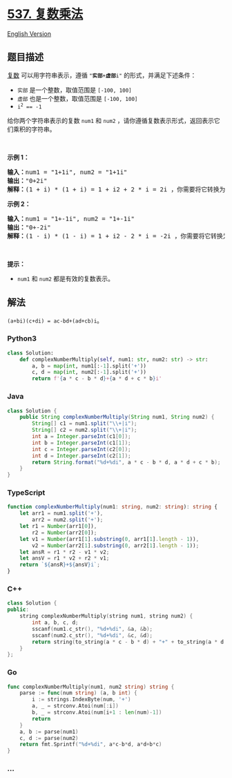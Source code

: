 # [537. 复数乘法](https://leetcode-cn.com/problems/complex-number-multiplication)

[English Version](/solution/0500-0599/0537.Complex%20Number%20Multiplication/README_EN.md)

## 题目描述

<!-- 这里写题目描述 -->

<p><a href="https://baike.baidu.com/item/%E5%A4%8D%E6%95%B0/254365?fr=aladdin" target="_blank">复数</a> 可以用字符串表示，遵循 <code>"<strong>实部</strong>+<strong>虚部</strong>i"</code> 的形式，并满足下述条件：</p>

<ul>
	<li><code>实部</code> 是一个整数，取值范围是 <code>[-100, 100]</code></li>
	<li><code>虚部</code> 也是一个整数，取值范围是 <code>[-100, 100]</code></li>
	<li><code>i<sup>2</sup> == -1</code></li>
</ul>

<p>给你两个字符串表示的复数 <code>num1</code> 和 <code>num2</code> ，请你遵循复数表示形式，返回表示它们乘积的字符串。</p>

<p> </p>

<p><strong>示例 1：</strong></p>

<pre>
<strong>输入：</strong>num1 = "1+1i", num2 = "1+1i"
<strong>输出：</strong>"0+2i"
<strong>解释：</strong>(1 + i) * (1 + i) = 1 + i2 + 2 * i = 2i ，你需要将它转换为 0+2i 的形式。
</pre>

<p><strong>示例 2：</strong></p>

<pre>
<strong>输入：</strong>num1 = "1+-1i", num2 = "1+-1i"
<strong>输出：</strong>"0+-2i"
<strong>解释：</strong>(1 - i) * (1 - i) = 1 + i2 - 2 * i = -2i ，你需要将它转换为 0+-2i 的形式。 
</pre>

<p> </p>

<p><strong>提示：</strong></p>

<ul>
	<li><code>num1</code> 和 <code>num2</code> 都是有效的复数表示。</li>
</ul>

## 解法

<!-- 这里可写通用的实现逻辑 -->

`(a+bi)(c+di) = ac-bd+(ad+cb)i`。

<!-- tabs:start -->

### **Python3**

<!-- 这里可写当前语言的特殊实现逻辑 -->

```python
class Solution:
    def complexNumberMultiply(self, num1: str, num2: str) -> str:
        a, b = map(int, num1[:-1].split('+'))
        c, d = map(int, num2[:-1].split('+'))
        return f'{a * c - b * d}+{a * d + c * b}i'
```

### **Java**

<!-- 这里可写当前语言的特殊实现逻辑 -->

```java
class Solution {
    public String complexNumberMultiply(String num1, String num2) {
        String[] c1 = num1.split("\\+|i");
        String[] c2 = num2.split("\\+|i");
        int a = Integer.parseInt(c1[0]);
        int b = Integer.parseInt(c1[1]);
        int c = Integer.parseInt(c2[0]);
        int d = Integer.parseInt(c2[1]);
        return String.format("%d+%di", a * c - b * d, a * d + c * b);
    }
}
```

### **TypeScript**

```ts
function complexNumberMultiply(num1: string, num2: string): string {
    let arr1 = num1.split('+'),
        arr2 = num2.split('+');
    let r1 = Number(arr1[0]),
        r2 = Number(arr2[0]);
    let v1 = Number(arr1[1].substring(0, arr1[1].length - 1)),
        v2 = Number(arr2[1].substring(0, arr2[1].length - 1));
    let ansR = r1 * r2 - v1 * v2;
    let ansV = r1 * v2 + r2 * v1;
    return `${ansR}+${ansV}i`;
}
```

### **C++**

```cpp
class Solution {
public:
    string complexNumberMultiply(string num1, string num2) {
        int a, b, c, d;
        sscanf(num1.c_str(), "%d+%di", &a, &b);
        sscanf(num2.c_str(), "%d+%di", &c, &d);
        return string(to_string(a * c - b * d) + "+" + to_string(a * d + c * b) + "i");
    }
};
```

### **Go**

```go
func complexNumberMultiply(num1, num2 string) string {
	parse := func(num string) (a, b int) {
		i := strings.IndexByte(num, '+')
		a, _ = strconv.Atoi(num[:i])
		b, _ = strconv.Atoi(num[i+1 : len(num)-1])
		return
	}
	a, b := parse(num1)
	c, d := parse(num2)
	return fmt.Sprintf("%d+%di", a*c-b*d, a*d+b*c)
}
```

### **...**

```

```

<!-- tabs:end -->
